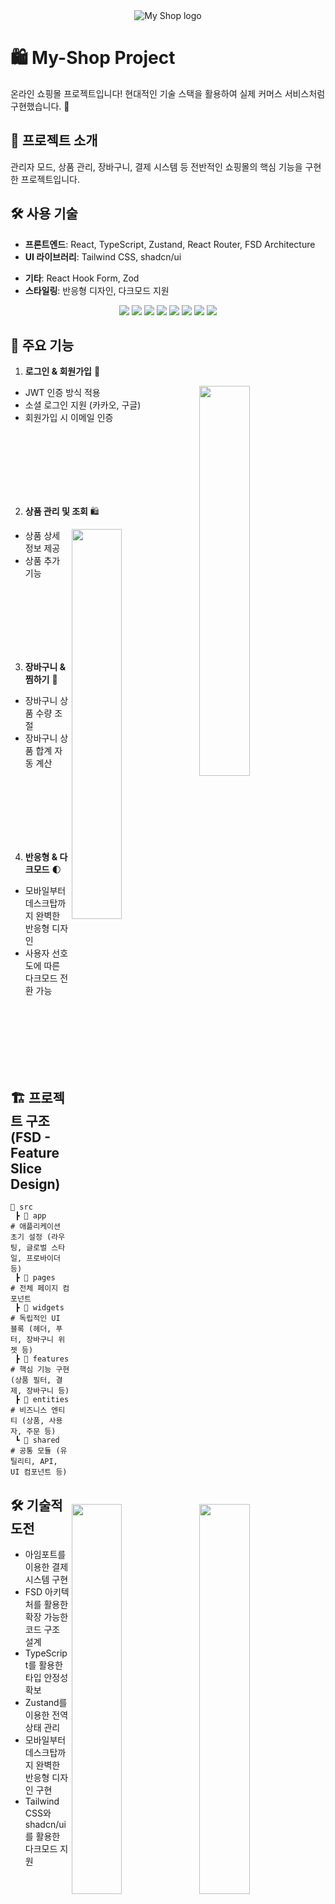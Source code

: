 <div align="center"><img src="https://github.com/user-attachments/assets/c84b647e-140d-4f1b-8a6a-3a7b4b54f4d6" alt="My Shop logo"></div>

# 🛍 My-Shop Project

온라인 쇼핑몰 프로젝트입니다! 현대적인 기술 스택을 활용하여 실제 커머스 서비스처럼 구현했습니다. 🚀

## 🚀 프로젝트 소개

관리자 모드, 상품 관리, 장바구니, 결제 시스템 등 전반적인 쇼핑몰의 핵심 기능을 구현한 프로젝트입니다.

## 🛠 사용 기술

- **프론트엔드**: React, TypeScript, Zustand, React Router, FSD Architecture
- **UI 라이브러리**: Tailwind CSS, shadcn/ui
<!-- - **결제 시스템**: 아임포트(I'mport) -->
- **기타**: React Hook Form, Zod
- **스타일링**: 반응형 디자인, 다크모드 지원

<div align="center">
    <img src="https://img.shields.io/badge/React-61DAFB?style=for-the-badge&logo=React&logoColor=white"/>
    <img src="https://img.shields.io/badge/TailwindCSS-06B6D4?style=for-the-badge&logo=TailwindCSS&logoColor=white"/>
    <img src="https://img.shields.io/badge/shadcn/ui-000000?style=for-the-badge&logoColor=white&logo=shadcnui"/>
    <img src="https://img.shields.io/badge/TypeScript-3178C6?style=for-the-badge&logo=TypeScript&logoColor=white"/>
    <img src="https://img.shields.io/badge/Zustand-8E44AD?style=for-the-badge&logoColor=white"/>
    <img src="https://img.shields.io/badge/FSD (Feature Slice Design)-FF5733?style=for-the-badge&logoColor=white"/>
    <img src="https://img.shields.io/badge/GitHub-181717?style=for-the-badge&logo=GitHub&logoColor=white"/>
    <img src="https://img.shields.io/badge/React Router-CA4245?style=for-the-badge&logo=React Router&logoColor=white"/>
</div>

## 📌 주요 기능

1. **로그인 & 회원가입** 🔐

<img align="right" src="https://github.com/user-attachments/assets/46f07796-3e64-419a-bef1-2955d5a6e3df" width="40%">

- JWT 인증 방식 적용
- 소셜 로그인 지원 (카카오, 구글)
- 회원가입 시 이메일 인증

<br />
<br />
<br />
<br />
<br />
<br />

2. **상품 관리 및 조회** 🛍

<img align="right" src="https://github.com/user-attachments/assets/de7dbcbe-40f9-4d37-b872-e2565b2250d3" width="40%">

- 상품 상세 정보 제공
- 상품 추가 기능

<br />
<br />
<br />
<br />
<br />
<br />

3. **장바구니 & 찜하기** 🛒

<img align="right" src="https://github.com/user-attachments/assets/7d9c2b99-c22f-4875-b262-942e32add88d" width="40%">

- 장바구니 상품 수량 조절
- 장바구니 상품 합계 자동 계산

<br />
<br />
<br />
<br />
<br />
<br />

4. **반응형 & 다크모드** 🌓

<img align="right" src="https://github.com/user-attachments/assets/9127eeb8-fed7-4d02-b36c-a9cfc655eff5" width="40%">

- 모바일부터 데스크탑까지 완벽한 반응형 디자인
- 사용자 선호도에 따른 다크모드 전환 가능

<br />
<br />
<br />
<br />
<br />
<br />

## 🏗 프로젝트 구조 (FSD - Feature Slice Design)

```
📂 src
 ┣ 📂 app         # 애플리케이션 초기 설정 (라우팅, 글로벌 스타일, 프로바이더 등)
 ┣ 📂 pages       # 전체 페이지 컴포넌트
 ┣ 📂 widgets     # 독립적인 UI 블록 (헤더, 푸터, 장바구니 위젯 등)
 ┣ 📂 features    # 핵심 기능 구현 (상품 필터, 결제, 장바구니 등)
 ┣ 📂 entities    # 비즈니스 엔티티 (상품, 사용자, 주문 등)
 ┗ 📂 shared      # 공통 모듈 (유틸리티, API, UI 컴포넌트 등)
```

## 🛠 기술적 도전

- 아임포트를 이용한 결제 시스템 구현
- FSD 아키텍처를 활용한 확장 가능한 코드 구조 설계
- TypeScript를 활용한 타입 안정성 확보
- Zustand를 이용한 전역 상태 관리
- 모바일부터 데스크탑까지 완벽한 반응형 디자인 구현
- Tailwind CSS와 shadcn/ui를 활용한 다크모드 지원
